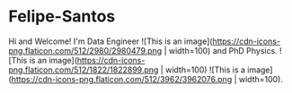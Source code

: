 # Felipe-Santos

Hi and Welcome!
I'm Data Engineer ![This is an image](https://cdn-icons-png.flaticon.com/512/2980/2980479.png | width=100) and PhD Physics. 
![This is an image](https://cdn-icons-png.flaticon.com/512/1822/1822899.png | width=100) ![This is a image](https://cdn-icons-png.flaticon.com/512/3962/3962076.png | width=100).
